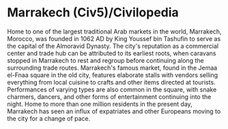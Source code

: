# Marrakech (Civ5)/Civilopedia

Home to one of the largest traditional Arab markets in the world, Marrakech, Morocco, was founded in 1062 AD by King Youssef bin Tashufin to serve as the capital of the Almoravid Dynasty. The city's reputation as a commercial center and trade hub can be attributed to its earliest roots, when caravans stopped in Marrakech to rest and regroup before continuing along the surrounding trade routes. Marrakech's famous market, found in the Jemaa el-Fnaa square in the old city, features elaborate stalls with vendors selling everything from local cuisine to crafts and other items directed at tourists. Performances of varying types are also common in the square, with snake charmers, dancers, and other forms of entertainment continuing into the night. Home to more than one million residents in the present day, Marrakech has seen an influx of expatriates and other Europeans moving to the city for a change of pace.